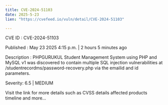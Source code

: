 ```yaml
---
title: CVE-2024-51103
date: 2025-5-23
lien: "https://cvefeed.io/vuln/detail/CVE-2024-51103"

---
```


CVE ID : CVE-2024-51103

Published :  May 23
2025
4:15 p.m. | 2 hours
5 minutes ago

Description : PHPGURUKUL Student Management System using PHP and MySQL v1 was discovered to contain multiple SQL injection vulnerabilities at /studentrecordms/password-recovery.php via the emailid and id parameters.

Severity: 6.5 | MEDIUM

Visit the link for more details
such as CVSS details
affected products
timeline
and more...
